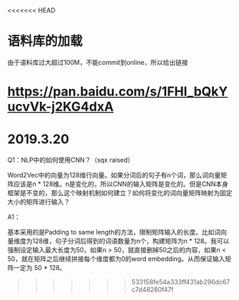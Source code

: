 <<<<<<< HEAD
# 语料库的加载

由于语料库过大超过100M，不能commit到online，所以给出链接

https://pan.baidu.com/s/1FHl_bQkYucvVk-j2KG4dxA
=======
# 2019.3.20
Q1：NLP中的如何使用CNN？（sqx raised）

Word2Vec中的向量为128维行向量。如果分词后的句子有n个词，那么词向量矩阵应该是n * 128维。n是变化的，所以CNN的输入矩阵是变化的。但是CNN本身框架是不变的，那么这个映射机制如何建立？如何将变化的词向量矩阵映射为固定大小的矩阵进行输入？

A1：

基本采用的是Padding to same length的方法，限制矩阵输入的长度。比如词向量维度为128维，句子分词后得到的词语数量为n个，构建矩阵为n * 128。我可以强制设定输入最大长度为50，如果n > 50，就直接删掉50之后的内容，如果n < 50，就在矩阵之后继续拼接每个维度都为0的word embedding。从而保证输入矩阵一定为 50 * 128。
>>>>>>> 533158fe54a333ff431ab296dc67c7d48280f47f
